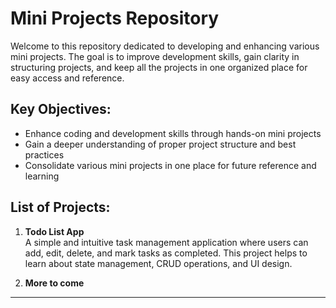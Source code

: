 # Mini Projects Repository

Welcome to this repository dedicated to developing and enhancing various mini projects. The goal is to improve development skills, gain clarity in structuring projects, and keep all the projects in one organized place for easy access and reference.

## Key Objectives:
- Enhance coding and development skills through hands-on mini projects
- Gain a deeper understanding of proper project structure and best practices
- Consolidate various mini projects in one place for future reference and learning

## List of Projects:
1. **Todo List App**  
   A simple and intuitive task management application where users can add, edit, delete, and mark tasks as completed. This project helps to learn about state management, CRUD operations, and UI design.

2. **More to come**  

---
